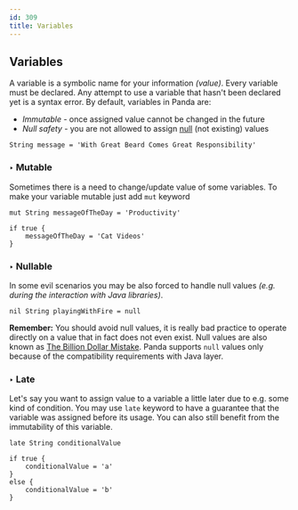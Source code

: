 ```yaml
---
id: 309
title: Variables
---
```


## Variables
A variable is a symbolic name for your information *(value)*. Every variable must be declared. Any attempt to use a variable that hasn't been declared yet is a syntax error. By default, variables in Panda are:

* *Immutable* - once assigned value cannot be changed in the future
* *Null safety* - you are not allowed to assign [null](https://en.wikipedia.org/wiki/Null_pointer) (not existing) values

```panda
String message = 'With Great Beard Comes Great Responsibility'
```

### ‣ Mutable
Sometimes there is a need to change/update value of some variables. To make your variable mutable just add `mut` keyword

```panda
mut String messageOfTheDay = 'Productivity'

if true {
    messageOfTheDay = 'Cat Videos'
}
```

### ‣ Nullable
In some evil scenarios you may be also forced to handle null values *(e.g. during the interaction with Java libraries)*. 

```panda
nil String playingWithFire = null
```

**Remember:** You should avoid null values, it is really bad practice to operate directly on a value that in fact does not even exist. Null values are also known as [The Billion Dollar Mistake](https://en.wikipedia.org/wiki/Tony_Hoare#Apologies_and_retractions). Panda supports `null` values only because of the compatibility requirements with Java layer.

### ‣ Late
Let's say you want to assign value to a variable a little later due to e.g. some kind of condition. 
You may use `late` keyword to have a guarantee that the variable was assigned before its usage. 
You can also still benefit from the immutability of this variable.

```panda
late String conditionalValue

if true {
    conditionalValue = 'a'
}
else {
    conditionalValue = 'b'
}
```